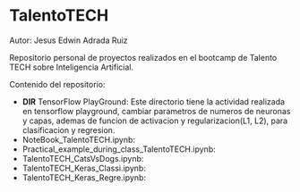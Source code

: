 # TalentoTECH

Autor: Jesus Edwin Adrada Ruiz

Repositorio personal de proyectos realizados en el bootcamp de Talento TECH sobre Inteligencia Artificial.

Contenido del repositorio:

  - **DIR** TensorFlow PlayGround: Este directorio tiene la actividad realizada en tensorflow playground, cambiar parametros de numeros de neuronas y capas, ademas de funcion de activacion y regularizacion(L1, L2), para clasificacion y regresion.
  - NoteBook_TalentoTECH.ipynb:
  - Practical_example_during_class_TalentoTECH.ipynb:
  - TalentoTECH_CatsVsDogs.ipynb:
  - TalentoTECH_Keras_Classi.ipynb:
  - TalentoTECH_Keras_Regre.ipynb:
